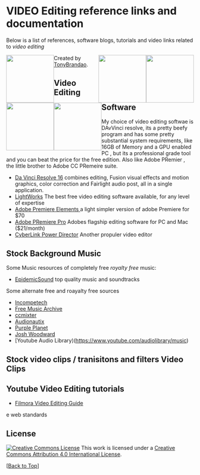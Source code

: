 #  VIDEO Editing reference links and documentation

Below is a list of references, software blogs, tutorials and video links related to *video editing*
<p align="center">
<img src="https://github.com/acbrandao/Reference/blob/master/img/DaVinci_Resolve_Logo.png" width="128" style="float: left;">   
<img src="https://github.com/acbrandao/Reference/blob/master/img/adobe-premiere-pro.png" width="128" style="float: right;">
<img src="https://github.com/acbrandao/Reference/blob/master/img/epidemic-sound-logo-square.png" width="128" style="float: right;">
<img src="https://github.com/acbrandao/Reference/blob/master/img/final-cut-pro-logo.png" width="128" style="float: left;"> 
<img src="https://github.com/acbrandao/Reference/blob/master/img/1200px-Adobe_After_Effects_CC_icon.svg.png" width="128" style="float: left;">
</p>


Created by [TonyBrandao](https://twitter.com/tonyb29).


## Video Editing Software
My choice of video editing softwae is DAvVinci resolve, its a pretty beefy program and has some
pretty substantial system requirements, like 16GB of Memory and a GPU enabled PC , but its a professional grade tool and you
can beat the price for the free edition. Also like Adobe PRemier , the little brother to Adobe CC PRemeire suite.

*  [Da Vinci Resolve 16](https://www.blackmagicdesign.com/products/davinciresolve/)   combines editing, Fusion visual effects and motion graphics, color correction and Fairlight audio post, all in a single application. 
*  [LightWorks](https://www.lwks.com/) The best free video editing software available, for any level of expertise
*  [Adobe Premiere Elements ](https://www.adobe.com/products/premiere-elements.html) a light simpler  version of adobe Premiere for $70
*  [Adobe PRemiere Pro](https://www.adobe.com/products/premiere.html) Adobes flagship editing software for PC and Mac ($21/month)
*  [CyberLink Power Director](https://www.cyberlink.com/index_en_US.html) Another propuler video editor


## Stock Background Music

Some Music resources of completely free *royalty free* music:

  * [EpidemicSound](https://www.epidemicsound.com/)  top quality music and soundtracks

Some alternate free and roayalty free sources
  * [Incompetech](http://incompetech.com/music/)
  * [Free Music Archive](http://freemusicarchive.org/search/?quicksearch=)
  * [ccmixter](http://dig.ccmixter.org/search?searchp=)
  * [Audionautix](http://audionautix.com/)
  * [Purple Planet](http://www.purple-planet.com/)
  * [Josh Woodward](https://www.joshwoodward.com/)
  * [Youtube Audio Library)(https://www.youtube.com/audiolibrary/music)


## Stock video clips / tranisitons and filters Video Clips


## Youtube Video Editing tutorials 
 - [Filmora Video Editing Guide](https://filmora.wondershare.com/youtube-video-editing/)

e web standards
## License

[![Creative Commons License](http://i.creativecommons.org/l/by/4.0/88x31.png)](https://creativecommons.org/licenses/by/4.0/)
This work is licensed under a [Creative Commons Attribution 4.0 International License](https://creativecommons.org/licenses/by/4.0/).

[[Back to Top](#top_reference)]
